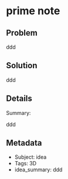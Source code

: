 # prime note

## Problem

ddd

## Solution

ddd

## Details

Summary:

ddd

## Metadata

- Subject: idea
- Tags: 3D
- idea_summary: ddd
